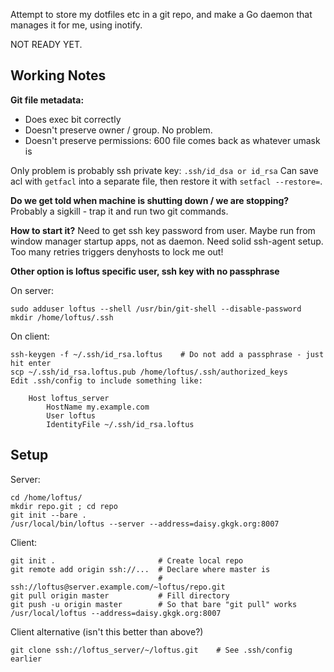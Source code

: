 
Attempt to store my dotfiles etc in a git repo, and make a Go daemon that manages it for me, using inotify.

NOT READY YET.

## Working Notes

**Git file metadata:**

  - Does exec bit correctly
  - Doesn't preserve owner / group. No problem.
  - Doesn't preserve permissions: 600 file comes back as whatever umask is

Only problem is probably ssh private key: `.ssh/id_dsa or id_rsa`
Can save acl with `getfacl` into a separate file, then restore it with `setfacl --restore=`.

**Do we get told when machine is shutting down / we are stopping?**
Probably a sigkill - trap it and run two git commands.

**How to start it?**
Need to get ssh key password from user.
Maybe run from window manager startup apps, not as daemon.
Need solid ssh-agent setup.
Too many retries triggers denyhosts to lock me out!

**Other option is loftus specific user, ssh key with no passphrase**

On server:

    sudo adduser loftus --shell /usr/bin/git-shell --disable-password
    mkdir /home/loftus/.ssh

On client:

    ssh-keygen -f ~/.ssh/id_rsa.loftus    # Do not add a passphrase - just hit enter
    scp ~/.ssh/id_rsa.loftus.pub /home/loftus/.ssh/authorized_keys
    Edit .ssh/config to include something like:

        Host loftus_server
            HostName my.example.com
            User loftus
            IdentityFile ~/.ssh/id_rsa.loftus

## Setup

Server:

    cd /home/loftus/
    mkdir repo.git ; cd repo
    git init --bare .
    /usr/local/bin/loftus --server --address=daisy.gkgk.org:8007

Client:

    git init .                       # Create local repo
    git remote add origin ssh://...  # Declare where master is
                                     # ssh://loftus@server.example.com/~loftus/repo.git
    git pull origin master           # Fill directory
    git push -u origin master        # So that bare "git pull" works
    /usr/local/loftus --address=daisy.gkgk.org:8007

Client alternative (isn't this better than above?)

    git clone ssh://loftus_server/~/loftus.git    # See .ssh/config earlier

